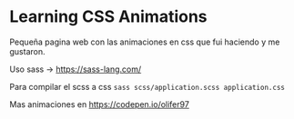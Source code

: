 # Learning CSS Animations

Pequeña pagina web con las animaciones en css que fui haciendo y me gustaron.

Uso sass -> https://sass-lang.com/

Para compilar el scss a css `sass scss/application.scss application.css`

Mas animaciones en https://codepen.io/olifer97
